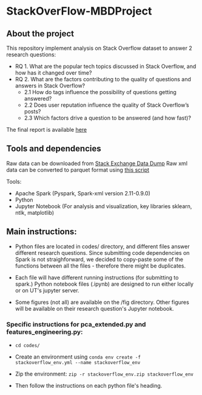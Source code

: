 # StackOverFlow-MBDProject

## About the project
This repository implement analysis on Stack Overflow dataset to answer 2 research questions: <br>

* RQ 1. What are the popular tech topics discussed in Stack Overflow, and how has it changed over time?
* RQ 2. What are the factors contributing to the quality of questions and answers in Stack Overflow?
  * 2.1 How do tags influence the possibility of questions getting answered?
  * 2.2 Does user reputation influence the quality of Stack Overflow’s posts?
  * 2.3 Which factors drive a question to be answered (and how fast)?

The final report is available [here](https://github.com/ngqhung0912/StackOverFlow-MBDProject/blob/main/MBD_G3_Stack_Overflow.pdf)

## Tools and dependencies

Raw data can be downloaded from [Stack Exchange Data Dump](https://archive.org/details/stackexchange)
Raw xml data can be converted to parquet format using [this script](https://github.com/ngqhung0912/StackOverFlow-MBDProject/tree/main/codes/create_parquet)

Tools:

- Apache Spark (Pyspark, Spark-xml version 2.11-0.9.0)
- Python 
- Jupyter Notebook (For analysis and visualization, key libraries sklearn, ntlk, matplotlib)


## Main instructions: 
- Python files are located in codes/ directory, and different files answer different research questions. Since submitting 
code dependencies on Spark is not straighforward, we decided to copy-paste some of the functions between all the files - 
therefore there might be duplicates. 

- Each file will have different running instructions (for submitting to spark.) Python notebook files (.ipynb) are 
designed to run either locally or on UT's jupyter server. 

- Some figures (not all) are available on the /fig directory. Other figures will be available on their research question's
Jupyter notebook.

### Specific instructions for pca_extended.py and features_engineering.py: 

- `cd codes/` 

- Create an environment using `conda env create -f stackoverflow_env.yml --name stackoverflow_env`   

- Zip the environment: `zip -r stackoverflow_env.zip stackoverflow_env`

- Then follow the instructions on each python file's heading. 


